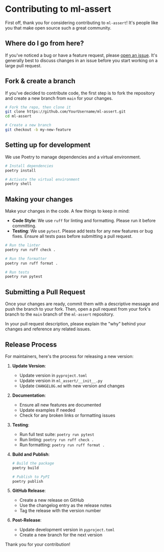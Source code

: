 # Contributing to ml-assert

First off, thank you for considering contributing to `ml-assert`! It's people like you that make open source such a great community.

## Where do I go from here?

If you've noticed a bug or have a feature request, please [open an issue](https://github.com/HeyShinde/ml-assert/issues/new). It's generally best to discuss changes in an issue before you start working on a large pull request.

## Fork & create a branch

If you've decided to contribute code, the first step is to fork the repository and create a new branch from `main` for your changes.

```bash
# Fork the repo, then clone it
git clone https://github.com/YourUsername/ml-assert.git
cd ml-assert

# Create a new branch
git checkout -b my-new-feature
```

## Setting up for development

We use Poetry to manage dependencies and a virtual environment.

```bash
# Install dependencies
poetry install

# Activate the virtual environment
poetry shell
```

## Making your changes

Make your changes in the code. A few things to keep in mind:
- **Code Style**: We use `ruff` for linting and formatting. Please run it before committing.
- **Testing**: We use `pytest`. Please add tests for any new features or bug fixes. Ensure all tests pass before submitting a pull request.

```bash
# Run the linter
poetry run ruff check .

# Run the formatter
poetry run ruff format .

# Run tests
poetry run pytest
```

## Submitting a Pull Request

Once your changes are ready, commit them with a descriptive message and push the branch to your fork. Then, open a pull request from your fork's branch to the `main` branch of the `ml-assert` repository.

In your pull request description, please explain the "why" behind your changes and reference any related issues.

## Release Process

For maintainers, here's the process for releasing a new version:

1. **Update Version**:
   - Update version in `pyproject.toml`
   - Update version in `ml_assert/__init__.py`
   - Update `CHANGELOG.md` with new version and changes

2. **Documentation**:
   - Ensure all new features are documented
   - Update examples if needed
   - Check for any broken links or formatting issues

3. **Testing**:
   - Run full test suite: `poetry run pytest`
   - Run linting: `poetry run ruff check .`
   - Run formatting: `poetry run ruff format .`

4. **Build and Publish**:
   ```bash
   # Build the package
   poetry build

   # Publish to PyPI
   poetry publish
   ```

5. **GitHub Release**:
   - Create a new release on GitHub
   - Use the changelog entry as the release notes
   - Tag the release with the version number

6. **Post-Release**:
   - Update development version in `pyproject.toml`
   - Create a new branch for the next version

Thank you for your contribution!
